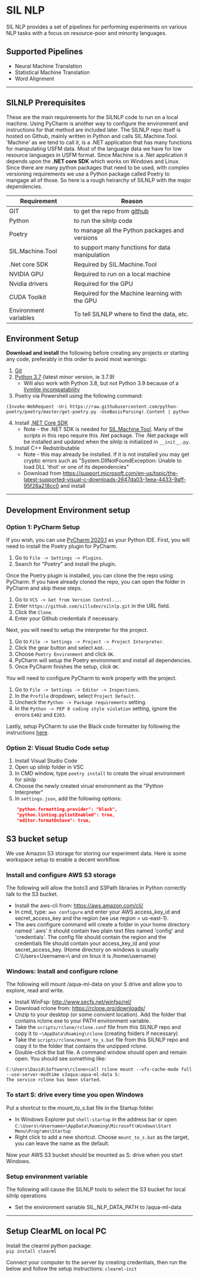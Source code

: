 # SIL NLP

SIL NLP provides a set of pipelines for performing experiments on various NLP tasks with a focus on resource-poor and minority languages.

## Supported Pipelines

- Neural Machine Translation
- Statistical Machine Translation
- Word Alignment
---

## SILNLP Prerequisites
These are the main requirements for the SILNLP code to run on a local machine. Using PyCharm is another way to configure the environment and instructions for that method are included later.
The SILNLP repo itself is hosted on Github, mainly written in Python and calls SIL.Machine.Tool. 'Machine' as we tend to call it, is a .NET application that has many functions for manipulating USFM data. Most of the language data we have for low resource languages in USFM format. Since Machine is a .Net application it depends upon the __.NET core SDK__ which works on Windows and Linux. Since there are many python packages that need to be used, with complex versioning requirements we use a Python package called Poetry to mangage all of those. So here is a rough heirarchy of SILNLP with the major dependencies.

| Requirement           | Reason                                                            |
| --------------------- | ----------------------------------------------------------------- |
| GIT                   | to get the repo from [github](https://github.com/sillsdev/silnlp) |
| Python                | to run the silnlp code                                            |
| Poetry                | to manage all the Python packages and versions                    |
| SIL.Machine.Tool      | to support many functions for data manipulation                   |
| .Net core SDK         | Required by SIL.Machine.Tool                                      |
| NVIDIA GPU            | Required to run on a local machine                                |
| Nvidia drivers        | Required for the GPU                                              |
| CUDA Toolkit          | Required for the Machine learning with the GPU                    |
| Environment variables | To tell SILNLP where to find the data, etc.                       |

## Environment Setup

__Download and install__ the following before creating any projects or starting any code, preferably in this order to avoid most warnings:

1. [Git](https://git-scm.com/downloads)
2. [Python 3.7](https://www.python.org/downloads/) (latest minor version, ie 3.7.9)
   * Will also work with Python 3.8, but not Python 3.9 because of a [llvmlite incompatability](https://stackoverflow.com/questions/65798319/llvmlite-failed-to-install-error-building-llvmlite)
3. Poetry via Powershell using the following command:
```
(Invoke-WebRequest -Uri https://raw.githubusercontent.com/python-poetry/poetry/master/get-poetry.py -UseBasicParsing).Content | python
```
4. Install [.NET Core SDK](https://dotnet.microsoft.com/download)
   * Note - the .NET SDK is needed for [SIL.Machine.Tool](https://github.com/sillsdev/machine).  Many of the scripts in this repo require this .Net package.  The .Net package will be installed and updated when the silnlp is initialized in `__init__.py`.
5. Install C++ Redistributable
   * Note - this may already be installed.  If it is not installed you may get cryptic errors such as "System.DllNotFoundException: Unable to load DLL 'thot' or one of its dependencies"
   * Download from https://support.microsoft.com/en-us/topic/the-latest-supported-visual-c-downloads-2647da03-1eea-4433-9aff-95f26a218cc0 and install

---
## Development Environment setup
### Option 1: PyCharm Setup
If you wish, you can use [PyCharm 2020.1](https://www.jetbrains.com/pycharm/) as your Python IDE.
First, you will need to install the Poetry plugin for PyCharm.

1. Go to `File -> Settings -> Plugins`.
2. Search for "Poetry" and install the plugin.

Once the Poetry plugin is installed, you can clone the the repo using PyCharm. If you have already cloned the repo, you can open the folder in PyCharm and skip these steps.

1. Go to `VCS -> Get from Version Control...`.
2. Enter `https://github.com/sillsdev/silnlp.git` in the URL field.
3. Click the `Clone`.
4. Enter your Github credentials if necessary.

Next, you will need to setup the interpreter for the project.

1. Go to `File -> Settings -> Project -> Project Interpreter`.
2. Click the gear button and select `Add...`.
3. Choose `Poetry Environment` and click `OK`.
4. PyCharm will setup the Poetry environment and install all dependencies.
5. Once PyCharm finishes the setup, click `OK`.

You will need to configure PyCharm to work properly with the project.

1. Go to `File -> Settings -> Editor -> Inspections`.
2. In the `Profile` dropdown, select `Project Default`.
3. Uncheck the `Python -> Package requirements` setting.
4. In the `Python -> PEP 8 coding style violation` setting, ignore the errors `E402` and `E203`.

Lastly, setup PyCharm to use the Black code formatter by following the instructions [here](https://black.readthedocs.io/en/stable/editor_integration.html#pycharm-intellij-idea).

### Option 2: Visual Studio Code setup
1. Install Visual Studio Code
2. Open up silnlp folder in VSC
3. In CMD window, type `poetry install` to create the virual environment for silnlp
4. Choose the newly created virual environment as the "Python Interpreter"
5. In `settings.json`, add the following options:
``` json
    "python.formatting.provider": "black",
    "python.linting.pylintEnabled": true,
    "editor.formatOnSave": true,
```

## S3 bucket setup
We use Amazon S3 storage for storing our experiment data. Here is some workspace setup to enable a decent workflow.

### Install and configure AWS S3 storage
The following will allow the boto3 and S3Path libraries in Python correctly talk to the S3 bucket.
* Install the aws-cli from: https://aws.amazon.com/cli/
* In cmd, type: `aws configure` and enter your AWS access_key_id and secret_access_key and the region (we use region = us-east-1).
* The aws configure command will create a folder in your home directory named '.aws' it should contain two plain text files named 'config' and 'credentials'. The config file should contain the region and the credentials file should contain your access_key_id and your secret_access_key.
(Home directory on windows is usually C:\Users\<Username>\ and on linux it is /home/username)

### Windows: Install and configure rclone
The following will mount /aqua-ml-data on your S drive and allow you to explore, read and write.
* Install WinFsp: http://www.secfs.net/winfsp/rel/
* Download rclone from: https://rclone.org/downloads/
* Unzip to your desktop (or some convient location). Add the folder that contains rclone.exe to your PATH environment variable.
* Take the `scripts/rclone/rclone.conf` file from this SILNLP repo and copy it to `~\AppData\Roaming\rclone` (creating folders if necessary) 
* Take the `scripts/rclone/mount_to_s.bat` file from this SILNLP repo and copy it to the folder that contains the unzipped rclone.
* Double-click the bat file. A command window should open and remain open. You should see something like:
```
C:\Users\David\Software\rclone>call rclone mount --vfs-cache-mode full --use-server-modtime s3aqua:aqua-ml-data S:
The service rclone has been started.
```
### To start S: drive every time you open Windows
Put a shortcut to the mount_to_s.bat file in the Startup folder.
* In Windows Explorer put `shell:startup` in the address bar or open `C:\Users\<Username>\AppData\Roaming\Microsoft\Windows\Start Menu\Programs\Startup`
* Right click to add a new shortcut. Choose `mount_to_s.bat` as the target, you can leave the name as the default.  

Now your AWS S3 bucket should be mounted as S: drive when you start Windows.

### Setup environment variable
The following will cause the SILNLP tools to select the S3 bucket for local silnlp operations
* Set the environment variable SIL_NLP_DATA_PATH to /aqua-ml-data
---
## Setup ClearML on local PC
Install the clearml python package:  
`pip install clearml`

Connect your computer to the server by creating credentials, then run the below and follow the setup instructions:
`clearml-init`
